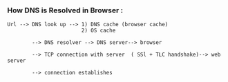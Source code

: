 
### How DNS is Resolved in Browser :
```text
Url --> DNS look up --> 1) DNS cache (browser cache) 
                        2) OS cache

        --> DNS resolver --> DNS server--> browser

        --> TCP connection with server  ( SSl + TLC handshake)--> web server

        --> connection establishes
```
                       